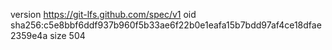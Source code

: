 version https://git-lfs.github.com/spec/v1
oid sha256:c5e8bbf6ddf937b960f5b33ae6f22b0e1eafa15b7bdd97af4ce18dfae2359e4a
size 504
